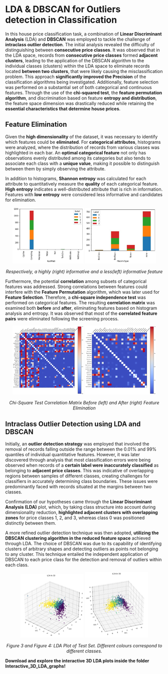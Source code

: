 # LDA & DBSCAN for Outliers detection in Classification
In this house price classification task, a combination of **Linear Discriminant Analysis** (LDA) and **DBSCAN** was employed to tackle the challenge of **intraclass outlier detection**. The initial analysis revealed the difficulty of distinguishing between **consecutive price classes**. It was observed that in the LDA space, records from **consecutive price classes** formed **adjacent clusters**, leading to the application of the DBSCAN algorithm to the individual classes (clusters) within the LDA space to eliminate records located **between two clusters**,  that were likely causing the misclassification problem. This approach **significantly improved the Precision** of the classification algorithms being investigated. Additionally, feature selection was performed on a substantial set of both categorical and continuous features. Through the use of the **chi-squared test**, the **feature permutation algorithm**, and discrimination based on feature **entropy and distribution**, the feature space dimension was drastically reduced while retaining the **essential characteristics that determine house prices**.
##  Feature Elimination

Given the **high dimensionality** of the dataset, it was necessary to identify which features could be **eliminated**. For **categorical attributes**, histograms were analyzed, where the distribution of records from various classes was highlighted in each bar. An **optimal categorical feature** not only has observations evenly distributed among its categories but also tends to associate each class with a **unique value**, making it possible to distinguish between them by simply observing the attribute.

In addition to histograms, **Shannon entropy** was calculated for each attribute to quantitatively measure the **quality** of each categorical feature. **High entropy** indicates a well-distributed attribute that is rich in information. Features with **low entropy** were considered less informative and candidates for elimination.

<p align="center">
  <img src="imgs/istogramma1.jpg" alt="Roof Material Histogram" width="45%">
  <img src="imgs/istogramma2.jpg" alt="MasVnrType Histogram" width="45%">
</p>

<p align="center">
  <em>Respectively, a highly (right) informative and a less(left) informative feature</em>
</p>




Furthermore, the potential **correlation** among subsets of categorical features was addressed. Strong correlations between features could interfere with the **Feature Permutation** algorithm, which was later used for **Feature Selection**. Therefore, a **chi-square independence test** was performed on categorical features. The resulting **correlation matrix** was examined both **before** and **after**, eliminating features based on histogram analysis and entropy. It was observed that most of the **correlated feature pairs** were eliminated following the screening process.

<p align="center">
  <img src="imgs/CHI2_ConTutto.png" alt="Chi-Square Correlation Matrix Before" width="45%">
  <img src="imgs/CHI2_PostEliminazione.png" alt="Chi-Square Correlation Matrix After" width="45%">
</p>

<p align="center">
  <em>Chi-Square Test Correlation Matrix Before (left) and After (right) Feature Elimination</em>
</p>

##  Intraclass Outlier Detection using **LDA** and **DBSCAN**

Initially, an **outlier detection strategy** was employed that involved the removal of records falling outside the range between the 0.01% and 99% quantiles of individual quantitative features. However, it was later discovered through analysis that most classification errors were being observed when records of a **certain label were inaccurately classified** as belonging to **adjacent price classes**. This was indicative of overlapping regions between samples of different classes, creating challenges for classifiers in accurately determining class boundaries. These issues were predominantly faced with records situated at the margins between two classes. 

Confirmation of our hypotheses came through the **Linear Discriminant Analysis (LDA)** plot, which, by taking class structure into account during dimensionality reduction, **highlighted adjacent clusters with overlapping zones** for price classes 1, 2, and 3, whereas class 0 was positioned distinctly between them. 

A more refined outlier detection technique was then adopted, **utilizing the DBSCAN clustering algorithm in the reduced feature space** achieved through LDA. The choice of DBSCAN was due to its capability of identifying clusters of arbitrary shapes and detecting outliers as points not belonging to any cluster. This technique entailed the independent application of DBSCAN to each price class for the detection and removal of outliers within each class.

<p align="center">
  <img src="imgs/LDA_DBSCAN_1.png" alt="LDA Plot of Test Set" width="40%">
  <img src="imgs/LDA_DBSCAN_3.png" alt="DBSCAN Outlier Detection" width="40%">
</p>

<p align="center">
  <em>Figure 3 and Figure 4: LDA Plot of Test Set. Different colours correspond to different classes.</em>
</p>

**Download and explore the interactive 3D LDA plots inside the folder Interactive_3D_LDA_graphs!**
